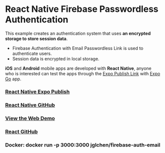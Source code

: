 # React Native Firebase Passwordless Authentication

This example creates an authentication system that uses **an encrypted storage to store session data**.
 
- Firebase Authentication with Email Passwordless Link is used to authenticate users.
- Session data is encrypted in local storage.

**iOS** and **Android** mobile apps are developed with **React Native**, anyone who is interested can test the apps through the [Expo Publish Link](https://exp.host/@jglchen/firebase-auth-email) with [Expo Go](https://expo.dev/client) app.


### [React Native Expo Publish](https://expo.dev/@jglchen/firebase-auth-email)
### [React Native GitHub](https://github.com/jglchen/react-native-firebase-auth-email)
### [View the Web Demo](https://firebase-auth-email.vercel.app)
### [React GitHub](https://github.com/jglchen/firebase-auth-email)
### Docker: docker run -p 3000:3000 jglchen/firebase-auth-email
